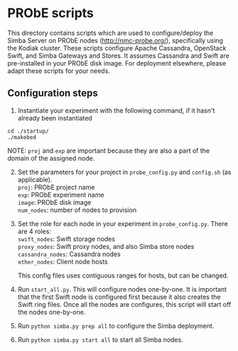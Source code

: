 PRObE scripts
=============

This directory contains scripts which are used to configure/deploy the Simba Server on PRObE nodes (http://nmc-probe.org/), specifically using the Kodiak cluster. These scripts configure Apache Cassandra, OpenStack Swift, and Simba Gateways and Stores. It assumes Cassandra and Swift are pre-installed in your PRObE disk image. For deployment elsewhere, please adapt these scripts for your needs.

Configuration steps
-----
1. Instantiate your experiment with the following command, if it hasn't already been instantiated  
```   
cd ./startup/  
./makebed
```

  NOTE: `proj` and `exp` are important  because they are also a part of the domain of the assigned node.

2. Set the parameters for your project in `probe_config.py` and `config.sh` (as applicable).  
`proj`: PRObE project name  
`exp`: PRObE experiment name  
`image`: PRObE disk image  
`num_nodes`: number of nodes to provision  

3. Set the role for each node in your experiment in `probe_config.py`. There are 4 roles:  
 `swift_nodes`: Swift storage nodes  
 `proxy_nodes`: Swift proxy nodes, and also Simba store nodes  
 `cassandra_nodes`: Cassandra nodes  
 `other_nodes`: Client node hosts  

   This config files uses contiguous ranges for hosts, but can be changed.

4. Run `start_all.py`.  This will configure nodes one-by-one.  It is important that the first Swift node is configured first because it also creates the Swift ring files. Once all the nodes are configures, this script will start off the nodes one-by-one.

5.  Run `python simba.py prep all` to configure the Simba deployment.
6. Run `python simba.py start all` to start all Simba nodes.

